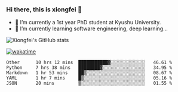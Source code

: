 ### Hi there, this is xiongfei 👋


- 🔭 I’m currently a 1st year PhD student at Kyushu University.
- 🌱 I’m currently learning software engineering, deep learning...

<!--
**Toma62299781/Toma62299781** is a ✨ _special_ ✨ repository because its `README.md` (this file) appears on your GitHub profile.
Here are some ideas to get you started:
-->

![Xiongfei's GitHub stats](https://github-readme-stats.vercel.app/api?username=Toma62299781)


[![wakatime](https://wakatime.com/badge/user/9e8d5516-d162-43e7-9563-87295d455a71.svg)](https://wakatime.com/@9e8d5516-d162-43e7-9563-87295d455a71)

<!--START_SECTION:waka-->
```text
Other      10 hrs 12 mins  ███████████▓░░░░░░░░░░░░░   46.61 % 
Python     7 hrs 38 mins   ████████▓░░░░░░░░░░░░░░░░   34.95 % 
Markdown   1 hr 53 mins    ██▒░░░░░░░░░░░░░░░░░░░░░░   08.67 % 
YAML       1 hr 7 mins     █▒░░░░░░░░░░░░░░░░░░░░░░░   05.16 % 
JSON       20 mins         ▒░░░░░░░░░░░░░░░░░░░░░░░░   01.55 % 
```
<!--END_SECTION:waka-->


